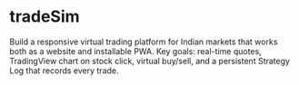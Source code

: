 # tradeSim
Build a responsive virtual trading platform for Indian markets that works both as a website and installable PWA. Key goals: real-time quotes, TradingView chart on stock click, virtual buy/sell, and a persistent Strategy Log that records every trade.
